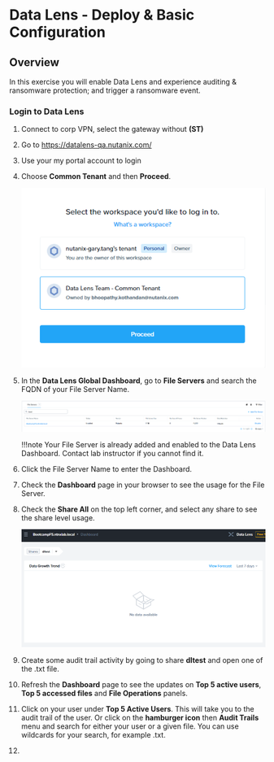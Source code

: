 # Data Lens - Deploy & Basic Configuration
## Overview

In this exercise you will enable Data Lens and experience auditing & ransomware protection; and trigger a ransomware event.

### Login to Data Lens

1. Connect to corp VPN, select the gateway without **(ST)**
   
2. Go to https://datalens-qa.nutanix.com/ 
   
3. Use your my portal account to login
   
4. Choose **Common Tenant** and then **Proceed**.
   
      ![](images/dl1.png)

5. In the **Data Lens Global Dashboard**, go to **File Servers** and search the FQDN of your File Server Name.

      ![](images/dl2.png)

    !!!note 
           Your File Server is already added and enabled to the Data Lens Dashboard. Contact lab instructor if you cannot find it.


6. Click the File Server Name to enter the Dashboard.

7. Check the **Dashboard** page in your browser to see the usage for the File Server. 
   
8. Check the **Share All** on the top left corner, and select any share to see the share level usage.
   
      ![](images/dl3.png)

9.  Create some audit trail activity by going to share **dltest** and open one of the .txt file.

10. Refresh the **Dashboard** page to see the updates on **Top 5 active users**, **Top 5 accessed files** and **File Operations** panels.

11. Click on your user under **Top 5 Active Users**. This will take you to the audit trail of the user. Or click on the **hamburger icon** then **Audit Trails** menu and search for either your user or a given file. You can use wildcards for your search, for example .txt. 

12.   